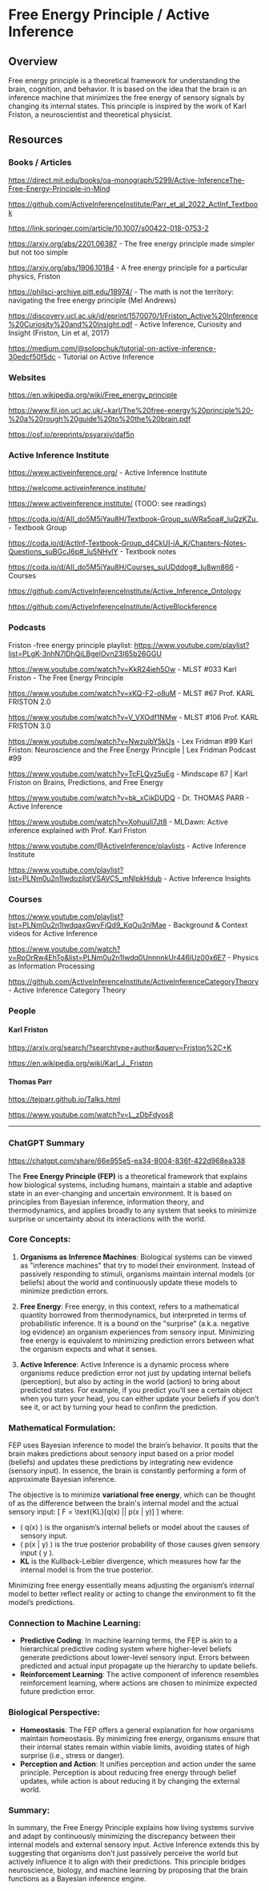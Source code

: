 # Free Energy Principle / Active Inference

## Overview

Free energy principle is a theoretical framework for understanding the brain, cognition, and behavior. It is based on the idea that the brain is an inference machine that minimizes the free energy of sensory signals by changing its internal states. This principle is inspired by the work of Karl Friston, a neuroscientist and theoretical physicist.

## Resources

### Books / Articles

https://direct.mit.edu/books/oa-monograph/5299/Active-InferenceThe-Free-Energy-Principle-in-Mind

https://github.com/ActiveInferenceInstitute/Parr_et_al_2022_ActInf_Textbook

https://link.springer.com/article/10.1007/s00422-018-0753-2

https://arxiv.org/abs/2201.06387 - The free energy principle made simpler but not too simple

https://arxiv.org/abs/1906.10184 - A free energy principle for a particular physics, Friston

https://philsci-archive.pitt.edu/18974/ - The math is not the territory: navigating the free energy
principle (Mel Andrews)

https://discovery.ucl.ac.uk/id/eprint/1570070/1/Friston_Active%20Inference%20Curiosity%20and%20Insight.pdf - Active Inference, Curiosity and Insight (Friston, Lin et al, 2017)

https://medium.com/@solopchuk/tutorial-on-active-inference-30edcf50f5dc - Tutorial on Active Inference

### Websites

https://en.wikipedia.org/wiki/Free_energy_principle

https://www.fil.ion.ucl.ac.uk/~karl/The%20free-energy%20principle%20-%20a%20rough%20guide%20to%20the%20brain.pdf

https://osf.io/preprints/psyarxiv/daf5n

### Active Inference Institute

https://www.activeinference.org/ - Active Inference Institute

https://welcome.activeinference.institute/

https://www.activeinference.institute/ (TODO: see readings)

https://coda.io/d/AII_do5M5iYau8H/Textbook-Group_suWRa5oa#_luQzKZu_ - Textbook Group

https://coda.io/d/ActInf-Textbook-Group_d4CkUI-iA_K/Chapters-Notes-Questions_suBGcJ6p#_lu5NHylY - Textbook notes

https://coda.io/d/AII_do5M5iYau8H/Courses_suUDddog#_lu8wn866 - Courses

https://github.com/ActiveInferenceInstitute/Active_Inference_Ontology

https://github.com/ActiveInferenceInstitute/ActiveBlockference

### Podcasts

Friston -free energy principle playlist: https://www.youtube.com/playlist?list=PLgK-3nhN7lDhQiLBgelOvn23I65b26GGU

https://www.youtube.com/watch?v=KkR24ieh5Ow - MLST #033 Karl Friston - The Free Energy Principle

https://www.youtube.com/watch?v=xKQ-F2-o8uM - MLST #67 Prof. KARL FRISTON 2.0

https://www.youtube.com/watch?v=V_VXOdf1NMw - MLST #106 Prof. KARL FRISTON 3.0

https://www.youtube.com/watch?v=NwzuibY5kUs - Lex Fridman #99 Karl Friston: Neuroscience and the Free Energy Principle | Lex Fridman Podcast #99

https://www.youtube.com/watch?v=TcFLQvz5uEg - Mindscape 87 | Karl Friston on Brains, Predictions, and Free Energy

https://www.youtube.com/watch?v=bk_xCikDUDQ - Dr. THOMAS PARR - Active Inference

https://www.youtube.com/watch?v=XohuuIi7Jt8 - MLDawn: Active inference explained with Prof. Karl Friston

https://www.youtube.com/@ActiveInference/playlists - Active Inference Institute

https://www.youtube.com/playlist?list=PLNm0u2n1IwdozjlqtVSAVC5_mNIpkHdub - Active Inference Insights

### Courses

https://www.youtube.com/playlist?list=PLNm0u2n1IwdqaxGwvFjQd9_KqOu3nlMae - Background & Context videos for Active Inference

https://www.youtube.com/watch?v=RpOrRw4EhTo&list=PLNm0u2n1Iwdq0UnnnnkUr446lUz00x6E7 - Physics as Information Processing

https://github.com/ActiveInferenceInstitute/ActiveInferenceCategoryTheory - Active Inference Category Theory

### People

#### Karl Friston

https://arxiv.org/search/?searchtype=author&query=Friston%2C+K

https://en.wikipedia.org/wiki/Karl_J._Friston

#### Thomas Parr

https://tejparr.github.io/Talks.html

https://www.youtube.com/watch?v=L_zDbFdyos8

---

### ChatGPT Summary

https://chatgpt.com/share/66e955e5-ea34-8004-836f-422d968ea338

The **Free Energy Principle (FEP)** is a theoretical framework that explains how biological systems, including humans, maintain a stable and adaptive state in an ever-changing and uncertain environment. It is based on principles from Bayesian inference, information theory, and thermodynamics, and applies broadly to any system that seeks to minimize surprise or uncertainty about its interactions with the world.

### Core Concepts:

1. **Organisms as Inference Machines**:
   Biological systems can be viewed as "inference machines" that try to model their environment. Instead of passively responding to stimuli, organisms maintain internal models (or beliefs) about the world and continuously update these models to minimize prediction errors.

2. **Free Energy**:
   Free energy, in this context, refers to a mathematical quantity borrowed from thermodynamics, but interpreted in terms of probabilistic inference. It is a bound on the "surprise" (a.k.a. negative log evidence) an organism experiences from sensory input. Minimizing free energy is equivalent to minimizing prediction errors between what the organism expects and what it senses.

3. **Active Inference**:
   Active Inference is a dynamic process where organisms reduce prediction error not just by updating internal beliefs (perception), but also by acting in the world (action) to bring about predicted states. For example, if you predict you’ll see a certain object when you turn your head, you can either update your beliefs if you don’t see it, or act by turning your head to confirm the prediction.

### Mathematical Formulation:

FEP uses Bayesian inference to model the brain’s behavior. It posits that the brain makes predictions about sensory input based on a prior model (beliefs) and updates these predictions by integrating new evidence (sensory input). In essence, the brain is constantly performing a form of approximate Bayesian inference.

The objective is to minimize **variational free energy**, which can be thought of as the difference between the brain's internal model and the actual sensory input:
\[ F = \text{KL}[q(x) || p(x | y)] \]
where:

- \( q(x) \) is the organism’s internal beliefs or model about the causes of sensory input.
- \( p(x | y) \) is the true posterior probability of those causes given sensory input \( y \).
- **KL** is the Kullback-Leibler divergence, which measures how far the internal model is from the true posterior.

Minimizing free energy essentially means adjusting the organism’s internal model to better reflect reality or acting to change the environment to fit the model’s predictions.

### Connection to Machine Learning:

- **Predictive Coding**: In machine learning terms, the FEP is akin to a hierarchical predictive coding system where higher-level beliefs generate predictions about lower-level sensory input. Errors between predicted and actual input propagate up the hierarchy to update beliefs.
- **Reinforcement Learning**: The active component of inference resembles reinforcement learning, where actions are chosen to minimize expected future prediction error.

### Biological Perspective:

- **Homeostasis**: The FEP offers a general explanation for how organisms maintain homeostasis. By minimizing free energy, organisms ensure that their internal states remain within viable limits, avoiding states of high surprise (i.e., stress or danger).
- **Perception and Action**: It unifies perception and action under the same principle. Perception is about reducing free energy through belief updates, while action is about reducing it by changing the external world.

### Summary:

In summary, the Free Energy Principle explains how living systems survive and adapt by continuously minimizing the discrepancy between their internal models and external sensory input. Active Inference extends this by suggesting that organisms don't just passively perceive the world but actively influence it to align with their predictions. This principle bridges neuroscience, biology, and machine learning by proposing that the brain functions as a Bayesian inference engine.
